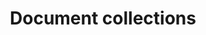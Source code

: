 ---
layout: frontend-template-documentation
sectionKey: Frontend templates
eleventyNavigation:
  parent: Frontend templates
title: Document collections
description: Document collections group related documents on a single page that are aimed for a specific audience or around a specific theme or topic.
howItWorks:
  "A document collection could be used to publish:

  - a set of forms

  - publications in the same series

  - a mix of document types related to the same task or event
  
  ### Contextual sidebar
  
  If a page is part of a document collection, the document collection that it’s part of will automatically appear in the sidebar under the related content section. 


  If a page is part of multiple collections, all the collections are displayed. Examples: [Register a trademark](https://www.gov.uk/how-to-register-a-trade-mark), [Self Assessment forms and helpsheets for trusts and estates](https://www.gov.uk/government/collections/self-assessment-helpsheets-trusts-and-estates)
  
  ### Rules on how multiple collections are ordered

  If more than one collection page is listed, the collections appear in the order of their relative positions within the document collections they belong to. 
  

  Example: [National curriculum in England: framework for key stages 1 to 4](https://www.gov.uk/government/publications/national-curriculum-in-england-framework-for-key-stages-1-to-4) - The content item belongs to 3 document collections. It's the first item in ‘National curriculum’, so that document collection appears first in the list. It's the 17th item in the ‘Schools: statutory guidance’ document collection - so is the second link in the sidebar. It is the 54th item in the ‘Local-authority-maintained schools: governance’ collection - so that is the third link.

  ### Email sign up links on document collections

  Document collections have a ‘Get emails about this page’ button which allows users to sign up for email updates when:

  - there’s a major change to any of the tagged content items listed on the document collection

  - there’s a major change to the document collection page itself

  - the document collection is unpublished and redirected


  There’s an exception on some HMRC document collections where users will get emails about the topic instead of the document collection. [Find out why they were set up like this](https://docs.google.com/document/d/1MR5OaFG_DOCmWGL9o9MSGIPLMFe2mmSrV6Va-99cSzw/edit#heading=h.jbja48mpt1t7).
  "
examples:
  0:
    title: "Self Assessment: detailed information"
    link: https://www.gov.uk/government/collections/self-assessment-detailed-information
  1:
    title: Multiplication tables check
    link: https://www.gov.uk/government/collections/multiplication-tables-check
  2:
    title: "Intellectual property: Trade marks"
    link: https://www.gov.uk/government/collections/intellectual-property-trade-marks
contentDataLink: https://content-data.publishing.service.gov.uk/content?submitted=true&date_range=past-30-days&search_term=&document_type=document_collection&organisation_id=all
contentSchema:
  title: document_collection
  link: https://docs.publishing.service.gov.uk/content-schemas/document_collection.html
contentType:
  title: document_collection
  link: https://docs.publishing.service.gov.uk/document-types/document_collection.html
publishingApp: whitehall
renderingApp: government frontend
components:
  0:
    componentName: Layout super navigation header
    componentURL: https://components.publishing.service.gov.uk/component-guide/layout_super_navigation_header
    generated: auto
    input:
  1:
    componentName: Breadcrumbs
    componentURL: ../../../components/breadcrumbs
    generated: auto
    input: Topics taxonomy tags to customise breadcrumbs
  2:
    componentName: Section break
    componentURL: https://design-system.service.gov.uk/styles/section-break/
    generated: auto
    input:
  3:
    componentName: Single page notification button
    componentURL: https://components.publishing.service.gov.uk/component-guide/single_page_notification_button
    generated: auto
    input:
  4:
    componentName: Published dates
    componentURL: https://govuk-government-frontend.herokuapp.com/component-guide/published_dates
    generated: auto
    input:
  5:
    componentName: Feedback
    componentURL: https://components.publishing.service.gov.uk/component-guide/feedback
    generated: auto
    input:
  6:
    componentName: Layout footer
    componentURL: https://components.publishing.service.gov.uk/component-guide/layout_footer
    generated: auto
    input: 
  7:
    componentName: "[Contents list](https://components.publishing.service.gov.uk/component-guide/contents_list) - only appears if 3 or more collections"
    componentURL:
    generated: auto
    input:
  8:
    componentName: "[Back to top](https://govuk-government-frontend.herokuapp.com/component-guide/back_to_top) - only appears if the page is extremely long"
    componentURL:
    generated: auto
    input:
  9:
    componentName: Page title
    componentURL: https://components.publishing.service.gov.uk/component-guide/title
    generated: publisher
    input: Title (required)
  10:
    componentName: Lead paragraph
    componentURL: https://components.publishing.service.gov.uk/component-guide/lead_paragraph
    generated: publisher
    input: Summary (required)
  11:
    componentName: Metadata block
    componentURL: https://components.publishing.service.gov.uk/component-guide/metadata
    generated: publisher
    input: "First published date & Associations: Lead organisations"
  12:
    componentName: Govspeak content
    componentURL: https://components.publishing.service.gov.uk/component-guide/govspeak
    generated: publisher
    input: Body
  13:
    componentName: Published dates
    componentURL: https://govuk-government-frontend.herokuapp.com/component-guide/published_dates
    generated: publisher
    input: First published date & Change note (required)
  14:
    componentName: "[Heading](https://components.publishing.service.gov.uk/component-guide/heading) - title for individual collection"
    componentURL:
    generated: publisher
    input:
  15:
    componentName: "[Govspeak content](https://components.publishing.service.gov.uk/component-guide/govspeak) - description for the individual collection"
    componentURL:
    generated: publisher
    input:
  16:
    componentName: "[Related navigation](https://components.publishing.service.gov.uk/component-guide/related_navigation) when displayed within [contextual footer](https://components.publishing.service.gov.uk/component-guide/contextual_footer)"
    componentURL:
    generated: publisher
    input: Taxonomy
  17:
    componentName: "[Related navigation](https://components.publishing.service.gov.uk/component-guide/related_navigation) when displayed within [contextual sidebar](https://components.publishing.service.gov.uk/component-guide/contextual_sidebar)"
    componentURL:
    generated:
    input:
  18:
    componentName: Signup link
    componentURL: https://components.publishing.service.gov.uk/component-guide/signup_link
    generated:
    input:
insights:
  0:
    title: Prototype testing specialist topics
    link: https://docs.google.com/presentation/d/1pqbXzYPbVs11fuOpa4P9sRv7TLT8wbRTniuO_ANC7sM/edit#slide=id.g10d42026b8_2_0
    description:
      "
      Collections pages were used as navigation pages for specialist topics (the equivalent of a mainstream browse topic or sub-topic page). We tested with 5 accountants, frequent users of GOV.UK, and using desktop.
      
      
      Users had no difficulties with the page design, and successfully used the page to navigate. Including a short description under each link within the collection helped users to choose between the options and aided navigation.
      "
    date: September 2022
---
